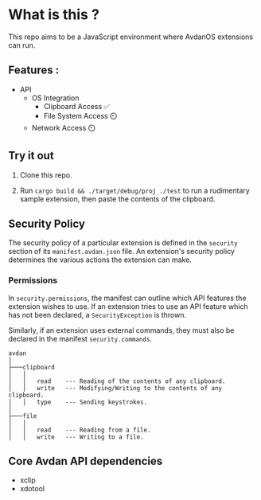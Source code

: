 # What is this ?

This repo aims to be a JavaScript environment where AvdanOS extensions can run.

## Features :
- API
    - OS Integration
        - Clipboard Access ✅
        - File System Access ⏲️ 
    - Network Access ⏲️

## Try it out

1. Clone this repo.

2. Run `cargo build && ./target/debug/proj ./test` to run a rudimentary sample extension,
then paste the contents of the clipboard.





## Security Policy

The security policy of a particular extension is defined in the `security` section of its `manifest.avdan.json` file.
An extension's security policy determines the various actions the extension can make.

### Permissions
In `security.permissions`, the manifest can outline which API features the extension wishes to use.
If an extension tries to use an API feature which has not been declared, a `SecurityException` is thrown.

Similarly, if an extension uses external commands, they must also be declared in the manifest `security.commands`. 
```
avdan
│   
├───clipboard
│   │   
│   │   read    --- Reading of the contents of any clipboard.
│   │   write   --- Modifying/Writing to the contents of any clipboard.
│   │   type    --- Sending keystrokes.
│
├───file
│   │   
│   │   read    --- Reading from a file.
│   │   write   --- Writing to a file.
```

## Core Avdan API dependencies
- xclip
- xdotool
